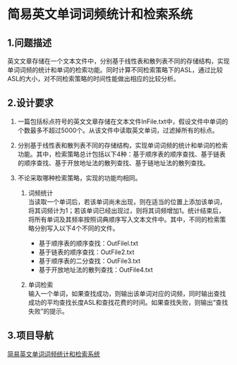 # 简易英文单词词频统计和检索系统

## 1.问题描述
英文文章存储在一个文本文件中，分别基于线性表和散列表不同的存储结构，实现单词词频的统计和单词的检索功能。同时计算不同检索策略下的ASL，通过比较ASL的大小，对不同检索策略的时间性能做出相应的比较分析。
## 2.设计要求

1. 一篇包括标点符号的英文文章存储在文本文件InFile.txt中，假设文件中单词的个数最多不超过5000个。从该文件中读取英文单词，过滤掉所有的标点。

2. 分别基于线性表和散列表不同的存储结构，实现单词词频的统计和单词的检索功能。其中，检索策略总计包括以下4种：基于顺序表的顺序查找、基于链表的顺序查找、基于开放地址法的散列查找、基于链地址法的散列查找。

3. 不论采取哪种检索策略，实现的功能均相同。

    1. 词频统计  
当读取一个单词后，若该单词尚未出现，则在适当的位置上添加该单词，将其词频计为1；若该单词已经出现过，则将其词频增加1。统计结束后，将所有单词及其频率按照词典顺序写入文本文件中。其中，不同的检索策略分别写入以下4个不同的文件。  
        - 基于顺序表的顺序查找：OutFilel.txt
        - 基于链表的顺序查找：OutFile2.txt
        - 基于顺序表的二分查找：OutFile3.txt
        - 基于开放地址法的散列查找：OutFile4.txt

    2. 单词检索  
输入一个单词，如果查找成功，则输出该单词对应的词频，同时输出查找成功的平均查找长度ASL和查找花费的时间。如果查找失败，则输出“查找失败”的提示。  

## 3.项目导航
[简易英文单词词频统计和检索系统](https://github.com/lasock/word-retrieval-system)